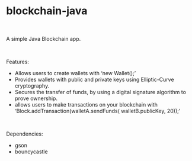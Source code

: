 # blockchain-java

<br>

A simple Java Blockchain app.

<br>

Features:

- Allows users to create wallets with ‘new Wallet();’
-  Provides wallets with public and private keys using Elliptic-Curve cryptography.
-  Secures the transfer of funds, by using a digital signature algorithm to prove ownership.
-  allows users to make transactions on your blockchain with ‘Block.addTransaction(walletA.sendFunds( walletB.publicKey, 20));’

<br>

Dependencies:
- gson
- bouncycastle

<br>
<br>

